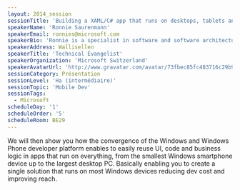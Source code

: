 ```yaml
---
layout: 2014_session
sessionTitle: 'Building a XAML/C# app that runs on desktops, tablets and phones using the new Universal template'
speakerName: 'Ronnie Saurenmann'
speakerEmail: ronnies@microsoft.com
speakerBio: 'Ronnie is a specialist in software and software architecture. He is supporting and consulting top web sites, agencies and large companies in software development and architecture. His passion is XAML/C# but he is also focusing on UI technologies in general, .NET Framework and Cloud Computing. He has more than 18 years of experience in software design for large enterprises, top web sites and Apps. Ronnie is regularly speaking at international conferences and before joining Microsoft he was lead software architect in a bank.'
speakerAddress: Wallisellen
speakerTitle: 'Technical Evangelist'
speakerOrganization: 'Microsoft Switzerland'
speakerAvatarUrl: 'http://www.gravatar.com/avatar/73fbec85fc483716c29b9844550f5412?size=200&default=mm'
sessionCategory: Présentation
sessionLevel: 'Ha (intermédiaire)'
sessionTopic: 'Mobile Dev'
sessionTags:
  - Microsoft
scheduleDay: '1'
scheduleOrder: '5'
scheduleRoom: BE29
---
```


We will then show you how the convergence of the Windows and Windows Phone developer platform enables to easily reuse UI, code and business logic in apps that run on everything, from the smallest Windows smartphone device up to the largest desktop PC. Basically enabling you to create a single solution that runs on most Windows devices reducing dev cost and improving reach.
